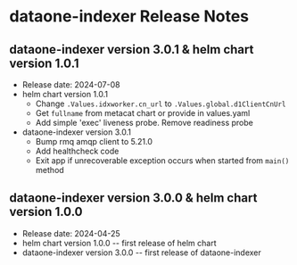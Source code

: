 # dataone-indexer Release Notes

## dataone-indexer version 3.0.1 & helm chart version 1.0.1

* Release date: 2024-07-08
* helm chart version 1.0.1
  * Change `.Values.idxworker.cn_url` to `.Values.global.d1ClientCnUrl`
  * Get `fullname` from metacat chart or provide in values.yaml
  * Add simple 'exec' liveness probe. Remove readiness probe
* dataone-indexer version 3.0.1
  * Bump rmq amqp client to 5.21.0
  * Add healthcheck code
  * Exit app if unrecoverable exception occurs when started from `main()` method

## dataone-indexer version 3.0.0 & helm chart version 1.0.0

* Release date: 2024-04-25
* helm chart version 1.0.0 -- first release of helm chart
* dataone-indexer version 3.0.0 -- first release of dataone-indexer
